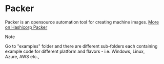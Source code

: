 # Packer 

Packer is an opensource automation tool for creating machine images. 
[More on Hashicorp Packer](https://developer.hashicorp.com/packer/docs/intro)

> [!NOTE]
> Go to "examples" folder and there are different sub-folders each containing example code for different platform and flavors - i.e. Windows, Linux, Azure, AWS etc.,
